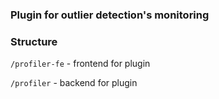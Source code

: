### Plugin for outlier detection's monitoring

### Structure 
```/profiler-fe``` - frontend for plugin

```/profiler``` - backend for plugin
